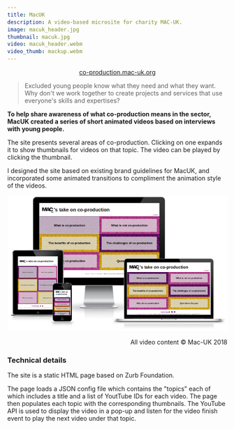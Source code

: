 ```yaml
---
title: MacUK
description: A video-based microsite for charity MAC-UK.
image: macuk_header.jpg
thumbnail: macuk.jpg
video: macuk_header.webm
video_thumb: mackup.webm
---
```


<p style="text-align: center;"><a class="button" href="https://co-production.mac-uk.org/" target="_blank">co-production.mac-uk.org</a></p>

> Excluded young people know what they need and what they want. Why don't we work together to create projects and services that use everyone's skills and expertises?

**To help share awareness of what co-production means in the sector, MacUK created a series of short animated videos based on interviews with young people.**

The site presents several areas of co-production. Clicking on one expands it to show thumbnails for videos on that topic. The video can be played by clicking the thumbnail.

I designed the site based on existing brand guidelines for MacUK, and incorporated some animated transitions to compliment the animation style of the videos.

<p style="text-align: center;"><img src="/assets/images/macuk.png"></p><p style="text-align: right;">All video content © Mac-UK 2018</p>

### Technical details

The site is a static HTML page based on Zurb Foundation.</p><p>The page loads a JSON config file which contains the "topics" each of which includes a title and a list of YoutTube IDs for each video. The page then populates each topic with the corresponding thumbnails. The YouTube API is used to display the video in a pop-up and listen for the video finish event to play the next video under that topic.
